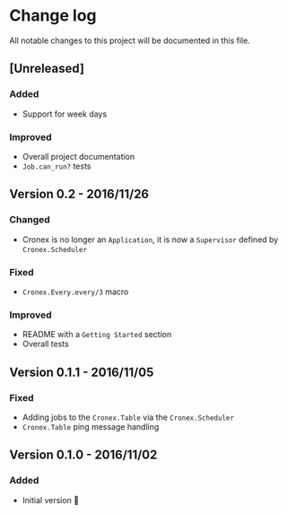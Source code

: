 # Change log
All notable changes to this project will be documented in this file.

## [Unreleased]

### Added
- Support for week days

### Improved 
- Overall project documentation
- `Job.can_run?` tests

## Version 0.2 - 2016/11/26

### Changed
- Cronex is no longer an `Application`, it is now a `Supervisor` defined by `Cronex.Scheduler`

### Fixed
- `Cronex.Every.every/3` macro

### Improved 
- README with a `Getting Started` section
- Overall tests

## Version 0.1.1 - 2016/11/05

### Fixed
- Adding jobs to the `Cronex.Table` via the `Cronex.Scheduler`
- `Cronex.Table` ping message handling

## Version 0.1.0 - 2016/11/02

### Added
- Initial version 🎉
